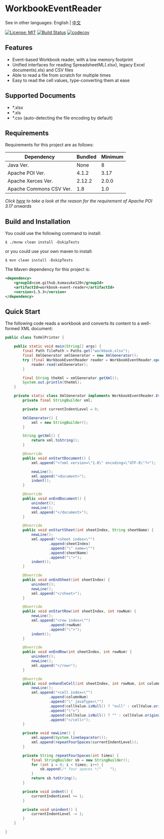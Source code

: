 # WorkbookEventReader
See in other languages: English | [中文](README_CN.md)

[![License: MIT](https://img.shields.io/badge/License-MIT-yellow.svg)](https://opensource.org/licenses/MIT) [![Build Status](https://github.com/kumasuke120/workbook-event-reader/actions/workflows/build.yml/badge.svg)](https://github.com/kumasuke120/workbook-event-reader/actions/workflows/build.yml) [![codecov](https://codecov.io/gh/kumasuke120/workbook-event-reader/branch/master/graph/badge.svg)](https://codecov.io/gh/kumasuke120/workbook-event-reader)

## Features
- Event-based Workbook reader, with a low memory footprint
- Unified interfaces for reading SpreadsheetML(.xlsx), legacy Excel documents(.xls) and CSV files
- Able to read a file from scratch for multiple times
- Easy to read the cell values, type-converting them at ease 

## Supported Documents
- *.xlsx
- *.xls
- *.csv (auto-detecting the file encoding by default)

## Requirements
Requirements for this project are as follows:

| Dependency               	 | Bundled 	  | Minimum  	 |
|----------------------------|------------|------------|
| Java Ver.             	    | None     	 | 8      	   |
| Apache POI Ver.       	    | 4.1.2   	  | 3.17  	    |
| Apache Xerces Ver.    	    | 2.12.2  	  | 2.0.0 	    |
| Apache Commons CSV Ver. 	  | 1.8     	  | 1.0   	    |

_Click [here](https://bz.apache.org/bugzilla/show_bug.cgi?id=61034) to take a look at the reason 
for the requirement of Apache POI 3.17 onwards_

## Build and Installation
You could use the following command to install:
```
$ ./mvnw clean install -DskipTests
```
or you could use your own maven to install:
```
$ mvn clean install -DskipTests
```

The Maven dependency for this project is:
```xml
<dependency>
    <groupId>com.github.kumasuke120</groupId>
    <artifactId>workbook-event-reader</artifactId>
    <version>1.5.3</version>
</dependency>
```

## Quick Start
The following code reads a workbook and converts its content to a well-formed XML document:
```java
public class ToXmlPrinter {

    public static void main(String[] args) {
        final Path filePath = Paths.get("workbook.xlsx");
        final XmlGenerator xmlGenerator = new XmlGenerator();
        try (final WorkbookEventReader reader = WorkbookEventReader.open(filePath)) {
            reader.read(xmlGenerator);
        }

        final String theXml = xmlGenerator.getXml();
        System.out.println(theXml);
    }

    private static class XmlGenerator implements WorkbookEventReader.EventHandler {
        private final StringBuilder xml;

        private int currentIndentLevel = 0;

        XmlGenerator() {
            xml = new StringBuilder();
        }

        String getXml() {
            return xml.toString();
        }

        @Override
        public void onStartDocument() {
            xml.append("<?xml version=\"1.0\" encoding=\"UTF-8\"?>");

            newLine();
            xml.append("<document>");
            indent();
        }

        @Override
        public void onEndDocument() {
            unindent();
            newLine();
            xml.append("</document>");
        }

        @Override
        public void onStartSheet(int sheetIndex, String sheetName) {
            newLine();
            xml.append("<sheet index=\"")
                    .append(sheetIndex)
                    .append("\" name=\"")
                    .append(sheetName)
                    .append("\">");
            indent();
        }

        @Override
        public void onEndSheet(int sheetIndex) {
            unindent();
            newLine();
            xml.append("</sheet>");
        }

        @Override
        public void onStartRow(int sheetIndex, int rowNum) {
            newLine();
            xml.append("<row index=\"")
                    .append(rowNum)
                    .append("\">");
            indent();
        }

        @Override
        public void onEndRow(int sheetIndex, int rowNum) {
            unindent();
            newLine();
            xml.append("</row>");
        }

        @Override
        public void onHandleCell(int sheetIndex, int rowNum, int columnNum, CellValue cellValue) {
            newLine();
            xml.append("<cell index=\"")
                    .append(columnNum)
                    .append("\" javaType=\"")
                    .append(cellValue.isNull() ? "null" : cellValue.originalType().getCanonicalName())
                    .append("\">")
                    .append(cellValue.isNull() ? "" : cellValue.originalValue())
                    .append("</cell>");
        }

        private void newLine() {
            xml.append(System.lineSeparator());
            xml.append(repeatFourSpaces(currentIndentLevel));
        }

        private String repeatFourSpaces(int times) {
            final StringBuilder sb = new StringBuilder();
            for (int i = 0; i < times; i++) {
                sb.append(/* four spaces */"    ");
            }
            return sb.toString();
        }

        private void indent() {
            currentIndentLevel += 1;
        }

        private void unindent() {
            currentIndentLevel -= 1;
        }
    }

}
``` 

